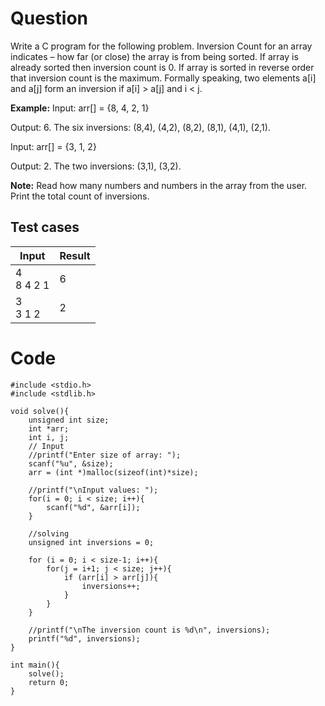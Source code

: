# Question
Write a C program for the following problem. Inversion Count for an array indicates – how far (or close) the array is from being sorted. If array is already sorted then inversion count is 0. If array is sorted in reverse order that inversion count is the maximum. Formally speaking, two elements a[i] and a[j] form an inversion if a[i] > a[j] and i < j.

**Example:** Input: arr[] = {8, 4, 2, 1}

Output: 6. The six inversions: (8,4), (4,2), (8,2), (8,1), (4,1), (2,1).

Input: arr[] = {3, 1, 2}

Output: 2. The two inversions: (3,1), (3,2).

**Note:** Read how many numbers and numbers in the array from the user. Print the total count of inversions.

## Test cases
| Input      | Result |
|------------|--------|
| 4<br>8 4 2 1  | 6      |
| 3<br>3 1 2    | 2      |

# Code
    #include <stdio.h>
    #include <stdlib.h>

    void solve(){
        unsigned int size;
        int *arr;
        int i, j;
        // Input
        //printf("Enter size of array: ");
        scanf("%u", &size);
        arr = (int *)malloc(sizeof(int)*size);
        
        //printf("\nInput values: ");
        for(i = 0; i < size; i++){
            scanf("%d", &arr[i]);
        }

        //solving
        unsigned int inversions = 0;

        for (i = 0; i < size-1; i++){
            for(j = i+1; j < size; j++){
                if (arr[i] > arr[j]){
                    inversions++;
                }
            }
        }

        //printf("\nThe inversion count is %d\n", inversions);
        printf("%d", inversions);
    }

    int main(){
        solve();
        return 0;
    }